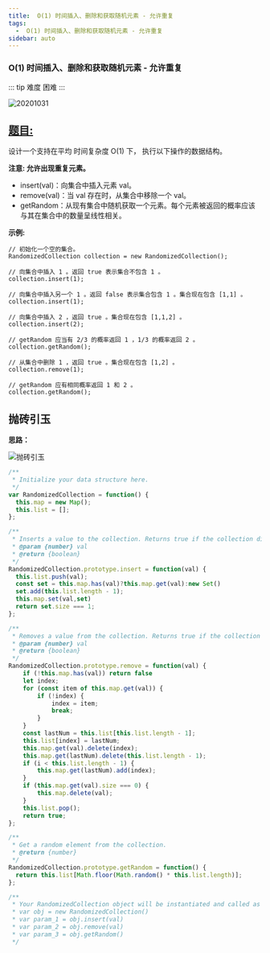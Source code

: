 ```yaml
---
title:  O(1) 时间插入、删除和获取随机元素 - 允许重复
tags:
  -  O(1) 时间插入、删除和获取随机元素 - 允许重复
sidebar: auto
---
```


###  O(1) 时间插入、删除和获取随机元素 - 允许重复

::: tip 难度
困难
:::

![20201031](http://qiniu.gaowenju.com/leecode/banner/20201031.jpg)

## [题目:](https://leetcode-cn.com/problems/island-perimeter/)

设计一个支持在平均 时间复杂度 O(1) 下， 执行以下操作的数据结构。

**注意: 允许出现重复元素。**

- insert(val)：向集合中插入元素 val。
- remove(val)：当 val 存在时，从集合中移除一个 val。
- getRandom：从现有集合中随机获取一个元素。每个元素被返回的概率应该与其在集合中的数量呈线性相关。

**示例:**

```
// 初始化一个空的集合。
RandomizedCollection collection = new RandomizedCollection();

// 向集合中插入 1 。返回 true 表示集合不包含 1 。
collection.insert(1);

// 向集合中插入另一个 1 。返回 false 表示集合包含 1 。集合现在包含 [1,1] 。
collection.insert(1);

// 向集合中插入 2 ，返回 true 。集合现在包含 [1,1,2] 。
collection.insert(2);

// getRandom 应当有 2/3 的概率返回 1 ，1/3 的概率返回 2 。
collection.getRandom();

// 从集合中删除 1 ，返回 true 。集合现在包含 [1,2] 。
collection.remove(1);

// getRandom 应有相同概率返回 1 和 2 。
collection.getRandom();
```

## 抛砖引玉

**思路：**

![抛砖引玉](http://qiniu.gaowenju.com/leecode/20201031.png)

```javascript
/**
 * Initialize your data structure here.
 */
var RandomizedCollection = function() {
  this.map = new Map();
  this.list = [];
};

/**
 * Inserts a value to the collection. Returns true if the collection did not already contain the specified element. 
 * @param {number} val
 * @return {boolean}
 */
RandomizedCollection.prototype.insert = function(val) {
  this.list.push(val);
  const set = this.map.has(val)?this.map.get(val):new Set()
  set.add(this.list.length - 1);
  this.map.set(val,set)
  return set.size === 1;
};

/**
 * Removes a value from the collection. Returns true if the collection contained the specified element. 
 * @param {number} val
 * @return {boolean}
 */
RandomizedCollection.prototype.remove = function(val) {
    if (!this.map.has(val)) return false
    let index;
    for (const item of this.map.get(val)) {
        if (!index) {
            index = item;
            break;
        }
    }
    const lastNum = this.list[this.list.length - 1];
    this.list[index] = lastNum;
    this.map.get(val).delete(index);
    this.map.get(lastNum).delete(this.list.length - 1);
    if (i < this.list.length - 1) {
        this.map.get(lastNum).add(index);
    }
    if (this.map.get(val).size === 0) {
        this.map.delete(val);
    }
    this.list.pop();
    return true;
};

/**
 * Get a random element from the collection.
 * @return {number}
 */
RandomizedCollection.prototype.getRandom = function() {
  return this.list[Math.floor(Math.random() * this.list.length)];
};

/**
 * Your RandomizedCollection object will be instantiated and called as such:
 * var obj = new RandomizedCollection()
 * var param_1 = obj.insert(val)
 * var param_2 = obj.remove(val)
 * var param_3 = obj.getRandom()
 */
```
